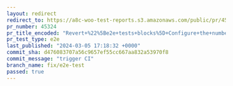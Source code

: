 ```yaml
---
layout: redirect
redirect_to: https://a8c-woo-test-reports.s3.amazonaws.com/public/pr/45324/e2e/index.html
pr_number: 45324
pr_title_encoded: "Revert+%22%5Be2e+tests+blocks%5D+Configure+the+number+of+shards+for+each+ma%E2%80%A6"
pr_test_type: e2e
last_published: "2024-03-05 17:18:32 +0000"
commit_sha: d476083707a56c9657ef55cc667aa832a53970f8
commit_message: "trigger CI"
branch_name: fix/e2e-test
passed: true
---
```

